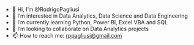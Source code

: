 - 👋 Hi, I’m @RodrigoPagliusi
- 👀 I’m interested in Data Analytics, Data Science and Data Engineering
- 🌱 I’m currently learning Python, Power BI, Excel VBA and SQL
- 💞️ I’m looking to collaborate on Data Analytics projects
- 📫 How to reach me: rppagliusi@gmail.com

<!---
RodrigoPagliusi/RodrigoPagliusi is a ✨ special ✨ repository because its `README.md` (this file) appears on your GitHub profile.
You can click the Preview link to take a look at your changes.
--->
